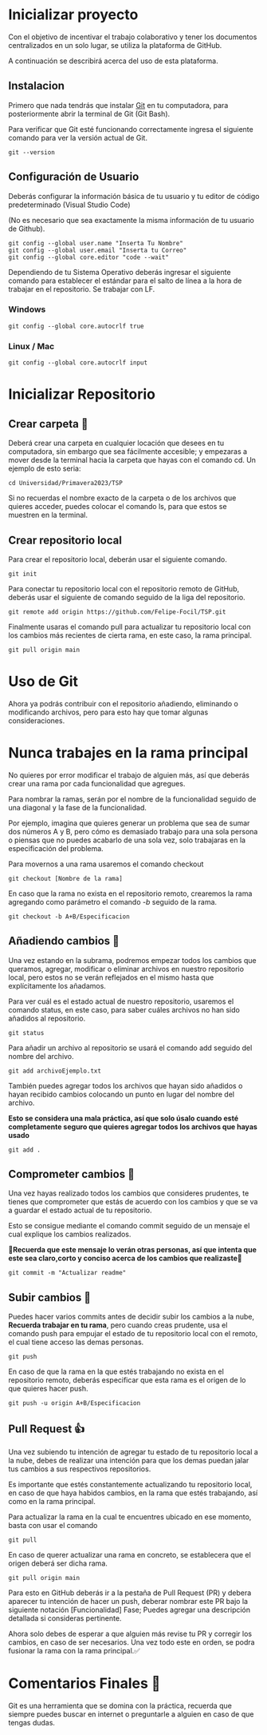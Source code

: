 # Inicializar proyecto

Con el objetivo de incentivar el trabajo colaborativo y tener los documentos centralizados en un solo lugar, se utiliza la plataforma de GitHub.

A continuación se describirá acerca del uso de esta plataforma.

## Instalacion
Primero que nada tendrás que instalar [Git](https://git-scm.com/downloads) en tu computadora, para posteriormente abrir la terminal de Git (Git Bash).

Para verificar que Git esté funcionando correctamente ingresa el siguiente comando para ver la versión actual de Git.

    git --version

## Configuración de Usuario

Deberás configurar la información básica de tu usuario y tu editor de código predeterminado (Visual Studio Code)

(No es necesario que sea exactamente la misma información de tu usuario de Github).

    git config --global user.name "Inserta Tu Nombre"
    git config --global user.email "Inserta tu Correo"
    git config --global core.editor "code --wait"

Dependiendo de tu Sistema Operativo deberás ingresar el siguiente comando para establecer el estándar para el salto de línea a la hora de trabajar en el repositorio. Se trabajar con LF.

### Windows
    git config --global core.autocrlf true
### Linux / Mac
    git config --global core.autocrlf input

# Inicializar Repositorio

## Crear carpeta :file_folder:

Deberá crear una carpeta en cualquier locación que desees en tu computadora, sin embargo que sea fácilmente accesible; y empezaras a mover desde la terminal hacia la carpeta que hayas con el comando cd. Un ejemplo de esto seria:

    cd Universidad/Primavera2023/TSP

Si no recuerdas el nombre exacto de la carpeta o de los archivos que quieres acceder, puedes colocar el comando ls, para que estos se muestren en la terminal.

## Crear repositorio local 

Para crear el repositorio local, deberán usar el siguiente comando.

    git init

Para conectar tu repositorio local con el repositorio remoto de GitHub, deberás usar el siguiente de comando seguido de la liga del repositorio.

    git remote add origin https://github.com/Felipe-Focil/TSP.git

Finalmente usaras el comando pull para actualizar tu repositorio local con los cambios más recientes de cierta rama, en este caso, la rama principal.

    git pull origin main

# Uso de Git

Ahora ya podrás contribuir con el repositorio añadiendo, eliminando o modificando archivos, pero para esto hay que tomar algunas consideraciones.

# **Nunca trabajes en la rama principal**

No quieres por error modificar el trabajo de alguien más, así que deberás crear una rama por cada funcionalidad que agregues.

Para nombrar la ramas, serán por el nombre de la funcionalidad seguido de una diagonal y la fase de la funcionalidad.

Por ejemplo, imagina que quieres generar un problema que sea de sumar dos números A y B, pero cómo es demasiado trabajo para una sola persona o piensas que no puedes acabarlo de una sola vez, solo trabajaras en la especificación del problema.

Para movernos a una rama usaremos el comando checkout

    git checkout [Nombre de la rama]

En caso que la rama no exista en el repositorio remoto, crearemos la rama agregando como parámetro el comando *-b* seguido de la rama.

    git checkout -b A+B/Especificacion

## Añadiendo cambios :pencil:

Una vez estando en la subrama, podremos empezar todos los cambios que queramos, agregar, modificar o eliminar archivos en nuestro repositorio local, pero estos no se verán reflejados en el mismo hasta que explícitamente los añadamos.

Para ver cuál es el estado actual de nuestro repositorio, usaremos el comando status, en este caso, para saber cuáles archivos no han sido añadidos al repositorio.

    git status

Para añadir un archivo al repositorio se usará el comando add seguido del nombre del archivo.

    git add archivoEjemplo.txt

También puedes agregar todos los archivos que hayan sido añadidos o hayan recibido cambios colocando un punto en lugar del nombre del archivo. 

**Esto se considera una mala práctica, así que solo úsalo cuando esté completamente seguro que quieres agregar todos los archivos que hayas usado**

    git add .

## Comprometer cambios 💭

Una vez hayas realizado todos los cambios que consideres prudentes, te tienes que comprometer que estás de acuerdo con los cambios y que se va a guardar el estado actual de tu repositorio.

Esto se consigue mediante el comando commit seguido de un mensaje el cual explique los cambios realizados.

**💭Recuerda que este mensaje lo verán otras personas, así que intenta que este sea claro,corto y conciso acerca de los cambios que realizaste💭**

    git commit -m "Actualizar readme"

## Subir cambios :arrow_up_small:

Puedes hacer varios commits antes de decidir subir los cambios a la nube, **Recuerda trabajar en tu rama**, pero cuando creas prudente, usa el comando push para empujar el estado de tu repositorio local con el remoto, el cual tiene acceso las demas personas.

    git push

En caso de que la rama en la que estés trabajando no exista en el repositorio remoto, deberás especificar que esta rama es el origen de lo que quieres hacer push.

    git push -u origin A+B/Especificacion

## Pull Request :thumbsup:

Una vez subiendo tu intención de agregar tu estado de tu repositorio local a la nube, debes de realizar una intención para que los demas puedan jalar tus cambios a sus respectivos repositorios.

Es importante que estés constantemente actualizando tu repositorio local, en caso de que haya habidos cambios, en la rama que estés trabajando, así como en la rama principal.

Para actualizar la rama en la cual te encuentres ubicado en ese momento, basta con usar el comando
    
    git pull

En caso de querer actualizar una rama en concreto, se establecera que el origen deberá ser dicha rama.

    git pull origin main

Para esto en GitHub deberás ir a la pestaña de Pull Request (PR) y debera aparecer tu intención de hacer un push, deberar nombrar este PR bajo la siguiente notación [Funcionalidad] Fase; Puedes agregar una descripción detallada si consideras pertinente.

Ahora solo debes de esperar a que alguien más revise tu PR y corregir los cambios, en caso de ser necesarios. Una vez todo este en orden, se podra fusionar la rama con la rama principal.✅ 

# Comentarios Finales :raising_hand:

Git es una herramienta que se domina con la práctica, recuerda que siempre puedes buscar en internet o preguntarle a alguien en caso de que tengas dudas.
